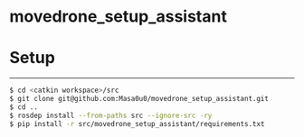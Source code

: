 # movedrone_setup_assistant

# Setup

---

```bash
$ cd <catkin workspace>/src
$ git clone git@github.com:Masa0u0/movedrone_setup_assistant.git
$ cd ..
$ rosdep install --from-paths src --ignore-src -ry
$ pip install -r src/movedrone_setup_assistant/requirements.txt
```
